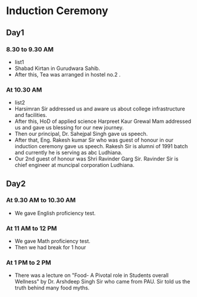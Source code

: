 # Induction Ceremony
## Day1
### 8.30 to 9.30 AM
- list1
- Shabad Kirtan in Gurudwara Sahib.
- After this, Tea was arranged in hostel no.2 .
### At 10.30 AM
- list2
- Harsimran Sir addressed us and aware us about college infrastructure and facilities.
- After this, HoD of applied science
Harpreet Kaur Grewal Mam addressed us and gave us blessing for our new journey.
- Then our principal, Dr. Sahejpal Singh gave us speech.
- After that, Eng. Rakesh kumar Sir who was guest of honour in our induction ceremony gave us speech. Rakesh Sir is alumni of 1991 batch and currently he is serving as abc Ludhiana.
- Our 2nd guest of honour was Shri Ravinder Garg Sir. Ravinder Sir is chief engineer at muncipal corporation Ludhiana.
## Day2
### At 9.30 AM to 10.30 AM
- We gave English proficiency test.
### At 11 AM to 12 PM
- We gave Math proficiency test.
- Then we had break for 1 hour
### At 1 PM to 2 PM
- There was a lecture on "Food- A Pivotal role in Students overall Wellness" by Dr. Arshdeep Singh Sir who came from PAU. Sir told us the truth behind many food myths.
